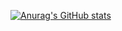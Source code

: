 [![Anurag's GitHub stats](https://github-readme-stats.vercel.app/api?username=KC-Lan)](https://github.com/anuraghazra/github-readme-stats)
